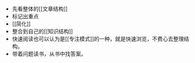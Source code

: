 - 先看整体的[[文章结构]]
- 标记出重点
- [[简化]]
- 整合到自己的[[知识结构]]
- 快速阅读也可以认为是[[专注模式]]的一种，就是快速浏览，不费心去整理结构。
- 带着问题读书，从书中找答案。

